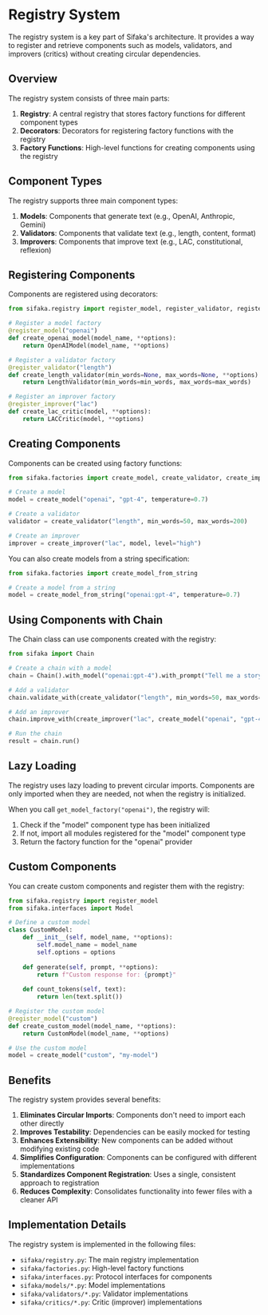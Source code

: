 # Registry System

The registry system is a key part of Sifaka's architecture. It provides a way to register and retrieve components such as models, validators, and improvers (critics) without creating circular dependencies.

## Overview

The registry system consists of three main parts:

1. **Registry**: A central registry that stores factory functions for different component types
2. **Decorators**: Decorators for registering factory functions with the registry
3. **Factory Functions**: High-level functions for creating components using the registry

## Component Types

The registry supports three main component types:

1. **Models**: Components that generate text (e.g., OpenAI, Anthropic, Gemini)
2. **Validators**: Components that validate text (e.g., length, content, format)
3. **Improvers**: Components that improve text (e.g., LAC, constitutional, reflexion)

## Registering Components

Components are registered using decorators:

```python
from sifaka.registry import register_model, register_validator, register_improver

# Register a model factory
@register_model("openai")
def create_openai_model(model_name, **options):
    return OpenAIModel(model_name, **options)

# Register a validator factory
@register_validator("length")
def create_length_validator(min_words=None, max_words=None, **options):
    return LengthValidator(min_words=min_words, max_words=max_words)

# Register an improver factory
@register_improver("lac")
def create_lac_critic(model, **options):
    return LACCritic(model, **options)
```

## Creating Components

Components can be created using factory functions:

```python
from sifaka.factories import create_model, create_validator, create_improver

# Create a model
model = create_model("openai", "gpt-4", temperature=0.7)

# Create a validator
validator = create_validator("length", min_words=50, max_words=200)

# Create an improver
improver = create_improver("lac", model, level="high")
```

You can also create models from a string specification:

```python
from sifaka.factories import create_model_from_string

# Create a model from a string
model = create_model_from_string("openai:gpt-4", temperature=0.7)
```

## Using Components with Chain

The Chain class can use components created with the registry:

```python
from sifaka import Chain

# Create a chain with a model
chain = Chain().with_model("openai:gpt-4").with_prompt("Tell me a story")

# Add a validator
chain.validate_with(create_validator("length", min_words=50, max_words=200))

# Add an improver
chain.improve_with(create_improver("lac", create_model("openai", "gpt-4")))

# Run the chain
result = chain.run()
```

## Lazy Loading

The registry uses lazy loading to prevent circular imports. Components are only imported when they are needed, not when the registry is initialized.

When you call `get_model_factory("openai")`, the registry will:

1. Check if the "model" component type has been initialized
2. If not, import all modules registered for the "model" component type
3. Return the factory function for the "openai" provider

## Custom Components

You can create custom components and register them with the registry:

```python
from sifaka.registry import register_model
from sifaka.interfaces import Model

# Define a custom model
class CustomModel:
    def __init__(self, model_name, **options):
        self.model_name = model_name
        self.options = options
    
    def generate(self, prompt, **options):
        return f"Custom response for: {prompt}"
    
    def count_tokens(self, text):
        return len(text.split())

# Register the custom model
@register_model("custom")
def create_custom_model(model_name, **options):
    return CustomModel(model_name, **options)

# Use the custom model
model = create_model("custom", "my-model")
```

## Benefits

The registry system provides several benefits:

1. **Eliminates Circular Imports**: Components don't need to import each other directly
2. **Improves Testability**: Dependencies can be easily mocked for testing
3. **Enhances Extensibility**: New components can be added without modifying existing code
4. **Simplifies Configuration**: Components can be configured with different implementations
5. **Standardizes Component Registration**: Uses a single, consistent approach to registration
6. **Reduces Complexity**: Consolidates functionality into fewer files with a cleaner API

## Implementation Details

The registry system is implemented in the following files:

- `sifaka/registry.py`: The main registry implementation
- `sifaka/factories.py`: High-level factory functions
- `sifaka/interfaces.py`: Protocol interfaces for components
- `sifaka/models/*.py`: Model implementations
- `sifaka/validators/*.py`: Validator implementations
- `sifaka/critics/*.py`: Critic (improver) implementations
